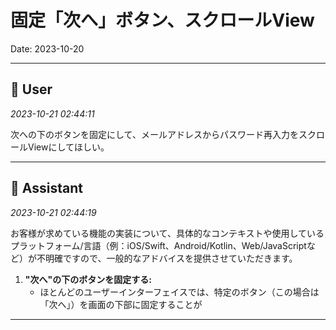 # 固定「次へ」ボタン、スクロールView

Date: 2023-10-20

---

## 👤 User
*2023-10-21 02:44:11*

次への下のボタンを固定にして、メールアドレスからパスワード再入力をスクロールViewにしてほしい。

---

## 🤖 Assistant
*2023-10-21 02:44:19*

お客様が求めている機能の実装について、具体的なコンテキストや使用しているプラットフォーム/言語（例：iOS/Swift、Android/Kotlin、Web/JavaScriptなど）が不明確ですので、一般的なアドバイスを提供させていただきます。

1. **"次へ"の下のボタンを固定する:**
   - ほとんどのユーザーインターフェイスでは、特定のボタン（この場合は「次へ」）を画面の下部に固定することが

---
